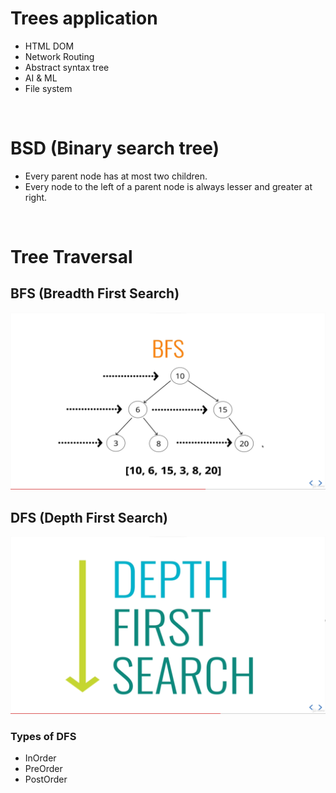 # Trees application

- HTML DOM
- Network Routing
- Abstract syntax tree
- AI & ML
- File system

<br>

# BSD (Binary search tree)

- Every parent node has at most two children.
- Every node to the left of a parent node is always lesser and greater at right.

<br>

# Tree Traversal

## BFS (Breadth First Search)

<img src="./BFS.png">

<br>

## DFS (Depth First Search)

<img src="./DFS.png">

<br>

### Types of DFS

- InOrder
- PreOrder
- PostOrder
